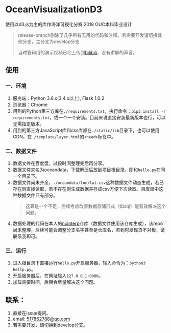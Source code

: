 # OceanVisualizationD3
使用以d3.js为主的库作海洋可视化分析
2018 OUC本科毕业设计

> release-branch删除了几乎所有无用的代码和注释。若需要开发请切换其他分支，主分支为develop分支
>
> 当时答辩用的演示视频已经上传到[bilibili](https://www.bilibili.com/video/BV1Ep4y1176z/)，没有讲解的声音。

## 使用

### 一、环境
1. 服务端：Python 3.6.x(3.4.x以上), Flask 1.0.2
2. 浏览器：Chrome
3. 用到的Python第三方库在```./requirements.txt```，执行命令：```pip3 install -r requirements.txt```，或一个一个安装。目前来说直接安装最新版本也行，可以无需指定版本。
4. 用到的第三方JavaScript库和css库都在```./static/lib```目录下，也可以使用CDN，在```./template/layer.html```的```<head>```标签中。

### 二、数据文件
1. 数据文件在百度盘，过段时间整理完后再分享。
2. 数据文件夹名为oceandata，下载解压后放到项目根目录，即和```hello.py```在同一个目录下。
3. 数据文件尚未齐全，```./oceandata/lon/lat.csv```这种数据文件动态生成，若已存在则直接读取，若不存在则生成数据并存成csv方便下次读取。百度盘中这种数据文件只有部分。
    > 这算是一个不足，后续考虑改善数据存储形式（如sql）能有效解决这个问题。
2. 数据处理的代码在本人的[ncinterp](https://github.com/LittleSec/ncinterp/tree/nctocsv-nointerp-branch)仓库（数据文件使用该仓库生成），该repo尚未整理，后续可能会调整分支名字甚至是仓库名，若到时发现货不对板，请联系我即可。

### 三、运行
1. 进入根目录下直接运行```hello.py```开启服务器，输入命令为：```python3 hellp.py```。
2. 开启服务器后，在网址输入```127.0.0.1:8000```。
3. 加载需要时间，后期会尽量解决这个问题。

## 联系：
1. 直接在issue提问。
2. email: 517862788@qq.com
3. 若需要开发，请切换到develop分支。
